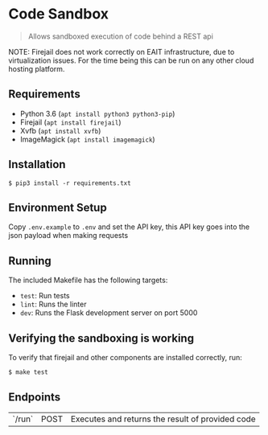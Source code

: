 # Code Sandbox

> Allows sandboxed execution of code behind a REST api

NOTE: Firejail does not work correctly on EAIT infrastructure,
due to virtualization issues. For the time being this can be run on
any other cloud hosting platform.

## Requirements

- Python 3.6 (`apt install python3 python3-pip`)
- Firejail (`apt install firejail`)
- Xvfb (`apt install xvfb`)
- ImageMagick (`apt install imagemagick`)

## Installation

```
$ pip3 install -r requirements.txt
```

## Environment Setup

Copy `.env.example` to `.env` and set the API key,
this API key goes into the json payload when making requests

## Running

The included Makefile has the following targets:

- `test`: Run tests
- `lint`: Runs the linter
- `dev`: Runs the Flask development server on port 5000

## Verifying the sandboxing is working

To verify that firejail and other components are installed correctly, run:

```bash
$ make test
```

## Endpoints

<table>
    <tr>
        <td>`/run`</td>
        <td>POST</td>
        <td>Executes and returns the result of provided code</td>
    </tr>
</table>
